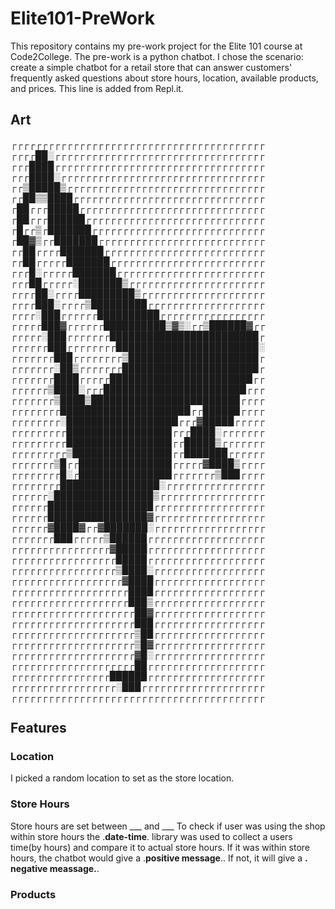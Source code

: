 # Elite101-PreWork
This repository contains my pre-work project for the Elite 101 course at Code2College.
The pre-work is a python chatbot. I chose the scenario:  create a simple chatbot for a retail store that can answer customers' frequently asked questions about store hours, location, available products, and prices.
This line is added from Repl.it.
## Art
┌┌┌┌┌┌┌┌┌┌┌┌┌┌┌┌┌┌┌┌┌┌┌┌┌┌┌┌┌┌┌┌┌┌┌┌┌┌┌┌┌
┌┌┌┌██░┌┌┌┌┌┌┌┌┌┌┌┌┌┌┌┌┌┌┌┌┌┌┌┌┌┌┌┌┌┌┌┌┌┌
┌┌┌████┌┌┌┌┌┌┌┌┌┌┌┌┌┌┌┌┌┌┌┌┌┌┌┌┌┌┌┌┌┌┌┌┌┌
┌┌┌████░┌┌┌┌┌┌┌┌┌┌┌┌┌┌┌┌┌┌┌┌┌┌┌┌┌┌┌┌┌┌┌┌┌
┌┌▒█████▒┌┌┌┌┌┌┌┌┌┌┌┌┌┌┌┌┌┌┌┌┌┌┌┌┌┌┌┌┌┌┌┌
┌┌██▒▒████┌┌┌┌┌┌┌┌┌┌┌┌┌┌┌┌┌┌┌┌┌┌┌┌┌┌┌┌┌┌┌
┌██┌┌┌█████┌┌┌┌┌┌┌┌┌┌┌┌┌┌┌┌┌┌┌┌┌┌┌┌┌┌┌┌┌┌
┌██┌┌┌██████┌┌┌┌┌┌┌┌┌┌┌┌┌┌┌┌┌┌┌┌┌┌┌┌┌┌┌┌┌
┌█┌┌▒┌███████┌┌┌┌┌┌┌┌┌┌┌┌┌┌┌┌┌┌┌┌┌┌┌┌┌┌┌┌
┌██▓▒┌┌███████┌┌┌┌┌┌┌┌┌┌┌┌┌┌┌┌┌┌┌┌┌┌┌┌┌┌┌
┌┌██┌┌┌┌███████┌┌┌┌┌┌┌┌┌┌┌┌┌┌┌┌┌┌┌┌┌┌┌┌┌┌
┌┌██┌┌┌┌┌███████┌┌┌┌┌┌┌┌┌┌┌┌┌┌┌┌┌┌┌┌┌┌┌┌┌
┌┌┌█░┌┌┌┌┌███████┌┌┌┌┌┌┌┌┌┌┌┌┌┌┌┌┌┌┌┌┌┌┌┌
┌┌┌██┌┌┌┌┌░███████▒┌┌┌┌┌┌┌┌┌┌┌┌┌┌┌┌┌┌┌┌┌┌
┌┌┌┌██░┌┌┌┌█████████▒┌┌┌┌┌┌┌┌┌┌┌┌┌┌┌┌┌┌┌┌
┌┌┌┌███░┌┌┌┌▒█████████┌┌┌┌┌┌┌┌┌┌┌┌┌┌┌┌┌┌┌
┌┌┌┌░███┌┌┌┌┌┌██████████┌┌┌┌┌┌┌┌┌┌┌┌┌┌┌┌┌
┌┌┌┌┌███▓┌┌┌┌┌┌██████████▒▓▒░┌┌▒██████▓┌┌
┌┌┌┌┌░███┌┌┌┌┌┌┌████████████████████████┌
┌┌┌┌┌┌███┌┌┌┌┌┌┌┌███████████████████████░
┌┌┌┌┌┌┌███┌┌┌┌┌┌┌┌▒█████████████████████┌
┌┌┌┌┌┌┌░██▒┌┌┌┌┌┌┌██████████████████████┌
┌┌┌┌┌┌┌████┌┌┌┌┌███████████████████████┌┌
┌┌┌┌┌┌▒████░┌┌┌███████████████████████┌┌┌
┌┌┌┌┌┌┌▒████▒████████████████████████┌┌┌┌
┌┌┌┌┌┌┌┌█████████████████████┌┌██████┌┌┌┌
┌┌┌┌┌┌┌┌░██████████████████┌┌┌▓█████┌┌┌┌┌
┌┌┌┌┌┌┌┌┌█████████████████┌┌┌████░┌┌┌┌┌┌┌
┌┌┌┌┌┌┌┌┌█████████████████┌┌█████▒┌┌┌┌┌┌┌
┌┌┌┌┌┌┌┌┌▒████████████████┌┌███████┌┌┌┌┌┌
┌┌┌┌┌┌┌▒█┌┌███████████████┌┌┌┌┌▓████▒┌┌┌┌
┌┌┌┌┌┌┌┌█░┌███████████████┌┌┌┌┌┌┌▒███┌┌┌┌
┌┌┌┌┌┌┌┌████████████████░┌┌┌┌┌┌┌┌┌┌┌┌┌┌┌┌
┌┌┌┌┌┌░████████████████▒┌┌┌┌┌┌┌┌┌┌┌┌┌┌┌┌┌
┌┌┌┌┌┌█████████████████┌┌┌┌┌┌┌┌┌┌┌┌┌┌┌┌┌┌
┌┌┌┌┌┌████████████████▓┌┌┌┌┌┌┌┌┌┌┌┌┌┌┌┌┌┌
┌┌┌┌┌┌▓████▓┌┌▓███████░┌┌┌┌┌┌┌┌┌┌┌┌┌┌┌┌┌┌
┌┌┌┌┌┌┌███┌┌┌┌┌▒██████┌┌┌┌┌┌┌┌┌┌┌┌┌┌┌┌┌┌┌
┌┌┌┌┌┌┌┌┌┌┌┌┌┌┌┌▓█████┌┌┌┌┌┌┌┌┌┌┌┌┌┌┌┌┌┌┌
┌┌┌┌┌┌┌┌┌┌┌┌┌┌┌┌┌█████┌┌┌┌┌┌┌┌┌┌┌┌┌┌┌┌┌┌┌
┌┌┌┌┌┌┌┌┌┌┌┌┌┌┌┌┌▒████░┌┌┌┌┌┌┌┌┌┌┌┌┌┌┌┌┌┌
┌┌┌┌┌┌┌┌┌┌┌┌┌┌┌┌┌┌▓████┌┌┌┌┌┌┌┌┌┌┌┌┌┌┌┌┌┌
┌┌┌┌┌┌┌┌┌┌┌┌┌┌┌┌┌┌┌████┌┌┌┌┌┌┌┌┌┌┌┌┌┌┌┌┌┌
┌┌┌┌┌┌┌┌┌┌┌┌┌┌┌┌┌┌┌███▒┌┌┌┌┌┌┌┌┌┌┌┌┌┌┌┌┌┌
┌┌┌┌┌┌┌┌┌┌┌┌┌┌┌┌┌┌┌┌██▓┌┌┌┌┌┌┌┌┌┌┌┌┌┌┌┌┌┌
┌┌┌┌┌┌┌┌┌┌┌┌┌┌┌┌┌┌┌┌███┌┌┌┌┌┌┌┌┌┌┌┌┌┌┌┌┌┌
┌┌┌┌┌┌┌┌┌┌┌┌┌┌┌┌┌┌┌┌▒██┌┌┌┌┌┌┌┌┌┌┌┌┌┌┌┌┌┌
┌┌┌┌┌┌┌┌┌┌┌┌┌┌┌┌┌┌┌┌▒█▓┌┌┌┌┌┌┌┌┌┌┌┌┌┌┌┌┌┌
┌┌┌┌┌┌┌┌┌┌┌┌┌┌┌┌┌┌┌┌▓█░┌┌┌┌┌┌┌┌┌┌┌┌┌┌┌┌┌┌
┌┌┌┌┌┌┌┌┌┌┌┌┌┌┌┌┌┌┌┌██┌┌┌┌┌┌┌┌┌┌┌┌┌┌┌┌┌┌┌
┌┌┌┌┌┌┌┌┌┌┌┌┌┌┌┌██████┌┌┌┌┌┌┌┌┌┌┌┌┌┌┌┌┌┌┌
┌┌┌┌┌┌┌┌┌┌┌┌┌┌┌┌┌░███┌┌┌┌┌┌┌┌┌┌┌┌┌┌┌┌┌┌┌┌
┌┌┌┌┌┌┌┌┌┌┌┌┌┌┌┌┌┌┌┌┌┌┌┌┌┌┌┌┌┌┌┌┌┌┌┌┌┌┌┌┌

## Features
### Location
I picked a random location to set as the store location.
### Store Hours
Store hours are set between ___ and ___
To check if user was using the shop within store hours the .__date-time__. library was used to collect a users time(by hours) and compare it to actual store hours. 
If it was within store hours, the chatbot would give a .__positive message__.. If not, it will give a __. negative meassage.__.
### Products
